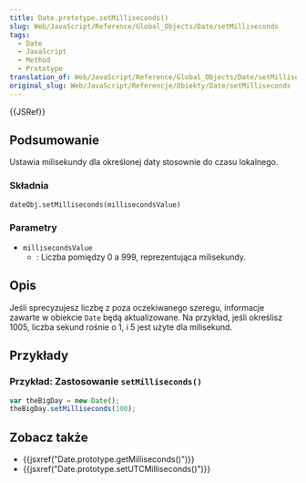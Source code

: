 ```yaml
---
title: Date.prototype.setMilliseconds()
slug: Web/JavaScript/Reference/Global_Objects/Date/setMilliseconds
tags:
  - Date
  - JavaScript
  - Method
  - Prototype
translation_of: Web/JavaScript/Reference/Global_Objects/Date/setMilliseconds
original_slug: Web/JavaScript/Referencje/Obiekty/Date/setMilliseconds
---
```

{{JSRef}}

## Podsumowanie

Ustawia milisekundy dla określonej daty stosownie do czasu lokalnego.

### Składnia

    dateObj.setMilliseconds(millisecondsValue)

### Parametry

- `millisecondsValue`
  - : Liczba pomiędzy 0 a 999, reprezentująca milisekundy.

## Opis

Jeśli sprecyzujesz liczbę z poza oczekiwanego szeregu, informacje zawarte w obiekcie `Date` będą aktualizowane. Na przykład, jeśli określisz 1005, liczba sekund rośnie o 1, i 5 jest użyte dla milisekund.

## Przykłady

### Przykład: Zastosowanie `setMilliseconds()`

```js
var theBigDay = new Date();
theBigDay.setMilliseconds(100);
```

## Zobacz także

- {{jsxref("Date.prototype.getMilliseconds()")}}
- {{jsxref("Date.prototype.setUTCMilliseconds()")}}
